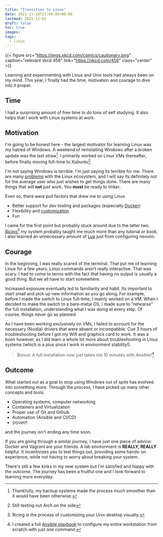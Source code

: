 ```yaml
---
title: "Transition to Linux"
date: 2021-11-18T22:46:03+08:00
lastmod: 2021-12-01
draft: false
toc: true
images:
tags:
  - linux
---
```


{{< figure src="https://imgs.xkcd.com/comics/cautionary.png" caption="relevant xkcd 456" link="https://xkcd.com/456" class="center" >}}

Learning and experimenting with Linux and Unix tools had always been on my mind.
This year, I finally had the time, motivation and courage to dive into it
proper.

<!--more-->

## Time

I had a surprising amount of free time to do tons of self studying. It also
helps that I work with Linux systems at work.

## Motivation

I'm going to be honest here - the largest motivator for learning Linux was my
hatred of Windows. A weekend of reinstalling Windows after a broken update was
the last straw[^1]. I primarily worked on Linux VMs thereafter, before finally
moving full-time to Xubuntu[^2].

I'm not saying Windows is terrible. I'm just saying its terrible for me. There
are many [problems](https://corn.codeberg.page/notlinux.html) with the Linux
ecosystem, and I will say its definitely not for the average user who just
wishes to get things done. There are many things that will **not** just work.
You **must** be ready to tinker.

Even so, there were pull factors that drew me to using Linux
- Better support for dev tooling and packages (especially [Docker](https://www.docker.com/))
- Flexibility and [customization](https://github.com/kencx/dotfiles)
- Fun

I came for the first point but probably stuck around due to the latter two.
[Ricing](https://www.reddit.com/r/unixporn/)[^3] my system probably taught me
much more than any tutorial or book. I also learned an unnecessary amount of
[Lua](https://vonheikemen.github.io/devlog/tools/configuring-neovim-using-lua/)
just from configuring neovim.

## Courage

In the beginning, I was really scared of the terminal. That put me of learning
Linux for a few years. Linux commands aren't really interactive. That was scary.
I had to come to terms with the fact that having no output is usually a good
thing. But we all have to start somewhere.

Increased exposure eventually led to familiarity and habit. Its important to
start small and pick up new information as you go along. For example, before I
made the switch to Linux full-time, I mainly worked on a VM. When I decided to
make the switch to a bare-metal OS, I made sure to "rehearse" the full
installation, understanding what I was doing at every step. Of course, things
never go as planned.

As I have been working exclusively on VMs, I failed to account for the necessary
(Nvidia) drivers that were absent or incompatible. Cue 3 hours of
troubleshooting before I got my Wifi and graphics card to work. It was a boon
however, as I did learn a whole lot more about troubleshooting in Linux systems
(which is a plus since I work in environment stability!).

>Bonus: A full installation now just takes me 10 minutes with Ansible![^4]

## Outcome

What started out as a goal to stop using Windows out of spite has evolved into
something more. Through the process, I have picked up many other concepts and
tools:
- Operating systems, computer networking
- Containers and Virtualization
- Proper use of Git and Github
- Automation (Ansible and CI/CD)
- (n)vim!!

and the journey isn't ending any time soon.

If you are going through a similar journey, I have just one piece of advice:
Docker and Vagrant are your friends. A lab environment is **REALLY, REALLY**
helpful. It incentivizes you to test things out, providing some hands-on
experience, while not having to worry about breaking your system.

There's still a few kinks in my new system but I'm satisfied and happy with the
outcome. The journey has been a fruitful one and I look forward to learning more
everyday.

[^1]: Thankfully, my backup systems made the process much smoother than it would
  have been otherwise.
[^2]: Still testing out Arch on the side
[^3]: Ricing is the process of customizing your Unix desktop visually.
[^4]: I created a full [Ansible playbook](https://github.com/kencx/playbooks) to
  configure my entire workstation from scratch with just one command.

